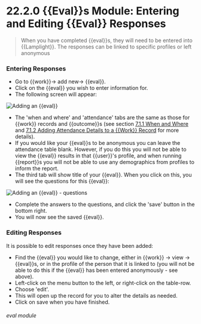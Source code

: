 # 22.2.0 {{Eval}}s Module: Entering and Editing {{Eval}} Responses

> When you have completed {{eval}}s, they will need to be entered into {{Lamplight}}. The responses can be linked to specific profiles or left anonymous

### Entering Responses 

- Go to {{work}}-> add new-> {{eval}}.
- Click on the {{eval}} you wish to enter information for. 
- The following screen will appear:

![Adding an {{eval}}](117a.png)

- The 'when and where' and 'attendance' tabs are the same as those for {{work}} records and {{outcome}}s (see section [7.1.1  When and Where](/help/index//p/7.1.1) and [7.1.2  Adding Attendance Details to a {{Work}} Record](/help/index/p/7.1.2) for more details). 
- If you would like your {{eval}}s to be anonymous you can leave the attendance table blank. However, if you do this you will not be able to view the {{eval}} results in that {{user}}'s profile, and when running {{report}}s you will not be able to use any demographics from profiles to inform the report. 
- The third tab will show title of your {{eval}}. When you click on this, you will see the questions for this {{eval}}:

![Adding an {{eval}} - questions](22.2.0a.png)

- Complete the answers to the questions, and click the 'save' button in the bottom right. 
- You will now see the saved {{eval}}. 

### Editing Responses

It is possible to edit responses once they have been added:

- Find the {{eval}} you would like to change, either in {{work}} -> view -> {{eval}}s, or in the profile of the person that it is linked to (you will not be able to do this if the {{eval}} has been entered anonymously - see above).
- Left-click on the menu button to the left, or right-click on the table-row.
- Choose 'edit'.
- This will open up the record for you to alter the details as needed. 
- Click on save when you have finished.


###### eval module

